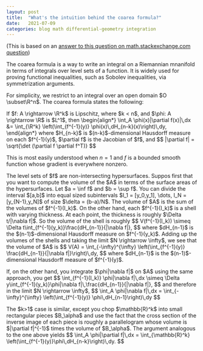 ```yaml
---
layout: post
title:  "What's the intuition behind the coarea formula?"
date:   2021-07-09
categories: blog math differential-geometry integration
---
```

$\newcommand{\R}{\mathbb{R}}$

(This is based on an <a href="https://math.stackexchange.com/a/4031416/10584">answer to this question on math.stackexchange.com question</a>)

The coarea formula is a way to write an integral on a Riemannian mnanifold in terms of integrals over level sets of a function. It is widely used for proving functional inequalities, such as Sobolev inequalities, via symmetrization arguments.

For simplicity, we restrict to an integral over an open domain $O \subset\R^n$. The coarea formula states the following:

<div class="lemma">
If $f: A \rightarrow \R^k$ is Lipschitz, where $k < n$, and $\phi: A \rightarrow \R$ is $L^1$, then
\begin{align*}
\int_A \phi(x)|\partial f(x)|\,dx &= \int_{\R^k} \left(\int_{f^{-1}(y)} \phi(x)\,dH_{n-k}(x)\right)\,dy,
\end{align*}
where $H_{n-k}$ is $(n-k)$-dimensional Hausdorff measure on each $f^{-1}(y)$, $\partial f$ is the Jacobian of $f$, and
$$ |\partial f| = \sqrt{\det (\partial f \partial f^T)} $$
</div>

This is most easily understood when $n = 1$ and $f$ is a bounded smooth function  whose gradient is everywhere nonzero.

<p>
The level sets of $f$ are non-intersecting hypersurfaces. Suppos first that you want to compute the volume of the $A$ in terms of the surface areas of the hypersurfaces. Let $a = \inf f$ and $b = \sup f$. You can divide the interval $[a,b]$ into equal sized subintervals $I_1 = [y_0,y_1], \dots, I_N = [y_{N-1},y_N]$ of size $\delta = (b-a)/N$. The volume of $A$ is the sum of the volumes of $f^{-1}(I_k)$. On the other hand, each $f^{-1}(I_k)$ is a shell with varying thickness. At each point, the thickness is roughly $\Delta t/|\nabla f|$. So the volume of the shell is roughly
$$
V(f^{-1}(I_k)) \simeq \Delta t\int_{f^{-1}(y_k)}\frac{dH_{n-1}}{|\nabla f|},
$$
where $dH_{n-1}$ is the $(n-1)$-dimensional Hausdorff measure on $f^{-1}(y_k)$.
Adding up the volumes of the shells and taking the limit $N \rightarrow \infty$, we see that the volume of $A$ is
$$
V(A) = \int_{-\infty}^{\infty} \left(\int_{f^{-1}(y)} \frac{dH_{n-1}}{|\nabla f|}\right)\,dy,
$$
where $dH_{n-1}$ is the $(n-1)$-dimensional Hausdorff measure of $f^{-1}(y)$.
</p>

<p>
If, on the other hand, you integrate $\phi|\nabla f|$ on $A$ using the same approach, you get
$$
\int_{f^{-1}(I_k)} \phi|\nabla f|\,dx \simeq \Delta y\int_{f^{-1}(y_k)}\phi|\nabla f|\,\frac{dH_{n-1}}{|\nabla f|},
$$
and therefore in the limit $N \rightarrow \infty$,
$$
\int_A \phi|\nabla f|\,dx = \int_{-\infty}^{\infty} \left(\int_{f^{-1}(y)} \phi\,dH_{n-1}\right)\,dy
$$
</p>

<p>
The $k>1$ case is similar, except you chop $\mathbb{R}^k$ into small rectangular pieces $B_\alpha$ and use the fact that the cross section of the inverse image of each piece is roughly a parallelogram whose volume is $|\partial f|^{-1}$ times the volume of $B_\alpha$. The argument analogous to the one above yields
$$
\int_A \phi|\partial f|\,dx = \int_{\mathbb{R}^k} \left(\int_{f^{-1}(y)}\phi\,dH_{n-k}\right)\,dy.
$$
</p>

